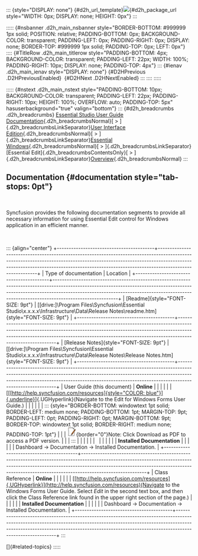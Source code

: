 ::: {style="DISPLAY: none"}
[](ms-xhelp:///?Id=d2h_url_template){#d2h_url_template}![](!package_url!){#d2h_package_url style="WIDTH: 0px; DISPLAY: none; HEIGHT: 0px"}
:::

::::: {#nsbanner .d2h_main_nsbanner style="BORDER-BOTTOM: #999999 1px solid; POSITION: relative; PADDING-BOTTOM: 0px; BACKGROUND-COLOR: transparent; PADDING-LEFT: 0px; PADDING-RIGHT: 0px; DISPLAY: none; BORDER-TOP: #999999 1px solid; PADDING-TOP: 0px; LEFT: 0px"}
:::: {#TitleRow .d2h_main_titlerow style="PADDING-BOTTOM: 4px; BACKGROUND-COLOR: transparent; PADDING-LEFT: 22px; WIDTH: 100%; PADDING-RIGHT: 10px; DISPLAY: none; PADDING-TOP: 4px"}
::: {#ienav .d2h_main_ienav style="DISPLAY: none"}
[](ms-xhelp:///?Id=3515c80c-72ac-4df7-acec-a8311d639b03){#D2HPrevious .D2HPreviousEnabled}  [](ms-xhelp:///?Id=1137d10d-c39c-4c14-b69f-abcf0d306119){#D2HNext .D2HNextEnabled}
:::
::::
:::::

::::: {#nstext .d2h_main_nstext style="PADDING-BOTTOM: 10px; BACKGROUND-COLOR: transparent; PADDING-LEFT: 22px; PADDING-RIGHT: 10px; HEIGHT: 100%; OVERFLOW: auto; PADDING-TOP: 5px" hasuserbackground="true" valign="bottom"}
::: {#d2h_breadcrumbs .d2h_breadcrumbs}
[Essential Studio User Guide Documentation](ms-xhelp:///?Id=12457748-09e3-4d74-a240-8e049cedf030){.d2h_breadcrumbsNormal}[ \> ]{.d2h_breadcrumbsLinkSeparator}[User Interface Edition](ms-xhelp:///?Id=c29296b7-531c-413b-a0ec-488ca1f7f669){.d2h_breadcrumbsNormal}[ \> ]{.d2h_breadcrumbsLinkSeparator}[Essential Windows](ms-xhelp:///?Id=e60759d8-47a4-4570-9d7a-16a68d63f2ea){.d2h_breadcrumbsNormal}[ \> ]{.d2h_breadcrumbsLinkSeparator}[Essential Edit]{.d2h_breadcrumbsContentsOnly}[ \> ]{.d2h_breadcrumbsLinkSeparator}[Overview](ms-xhelp:///?Id=96917226-23c2-4b07-af1f-9aed5b1cef90){.d2h_breadcrumbsNormal}
:::

## Documentation {#documentation style="tab-stops: 0pt"}

 

Syncfusion provides the following documentation segments to provide all necessary information for using Essential Edit control for Windows application in an efficient manner.

 

::: {align="center"}
+-----------------------------------------+---------------------------------------------------------------------------------------------------------------------------------------------------------------------------------------------------------------------------------------------------------------------+
| Type of documentation                   | Location                                                                                                                                                                                                                                                            |
+-----------------------------------------+---------------------------------------------------------------------------------------------------------------------------------------------------------------------------------------------------------------------------------------------------------------------+
| [Readme]{style="FONT-SIZE: 9pt"}        | [\[drive:\]\\Program Files\\Syncfusion\\Essential Studio\\x.x.x.x\\Infrastructure\\Data\\Release Notes\\readme.htm]{style="FONT-SIZE: 9pt"}                                                                                                                         |
+-----------------------------------------+---------------------------------------------------------------------------------------------------------------------------------------------------------------------------------------------------------------------------------------------------------------------+
| [Release Notes]{style="FONT-SIZE: 9pt"} | [\[drive:\]\\Program Files\\Syncfusion\\Essential Studio\\x.x.x.x\\Infrastructure\\Data\\Release Notes\\Release Notes.htm]{style="FONT-SIZE: 9pt"}                                                                                                                  |
+-----------------------------------------+---------------------------------------------------------------------------------------------------------------------------------------------------------------------------------------------------------------------------------------------------------------------+
| User Guide (this document)              | **Online**                                                                                                                                                                                                                                                          |
|                                         |                                                                                                                                                                                                                                                                     |
|                                         | [[[[http://help.syncfusion.com/resources]{style="COLOR: blue"}]{.underline}](http://help.syncfusion.com/resources)]{.UGHyperlink}(Navigate to the Edit for Windows Forms User Guide.)                                                                               |
|                                         |                                                                                                                                                                                                                                                                     |
|                                         | ::: {style="BORDER-BOTTOM: windowtext 1pt solid; BORDER-LEFT: medium none; PADDING-BOTTOM: 1pt; MARGIN-TOP: 9pt; PADDING-LEFT: 0pt; PADDING-RIGHT: 0pt; MARGIN-BOTTOM: 9pt; BORDER-TOP: windowtext 1pt solid; BORDER-RIGHT: medium none; PADDING-TOP: 1pt"}         |
|                                         | ![](ImagesExt/image90_1.jpg){border="0"}Note: Click Download as PDF to access a PDF version.                                                                                                                                                                        |
|                                         | :::                                                                                                                                                                                                                                                                 |
|                                         |                                                                                                                                                                                                                                                                     |
|                                         |                                                                                                                                                                                                                                                                     |
|                                         |                                                                                                                                                                                                                                                                     |
|                                         | **Installed Documentation**                                                                                                                                                                                                                                         |
|                                         |                                                                                                                                                                                                                                                                     |
|                                         | Dashboard -\> Documentation -\> Installed Documentation.                                                                                                                                                                                                            |
+-----------------------------------------+---------------------------------------------------------------------------------------------------------------------------------------------------------------------------------------------------------------------------------------------------------------------+
| Class Reference                         | **Online**                                                                                                                                                                                                                                                          |
|                                         |                                                                                                                                                                                                                                                                     |
|                                         | [[http://help.syncfusion.com/resources]{.UGHyperlink}](http://help.syncfusion.com/resources)(Navigate to the Windows Forms User Guide. Select *Edit* in the second text box, and then click the Class Reference link found in the upper right section of the page.) |
|                                         |                                                                                                                                                                                                                                                                     |
|                                         | **Installed Documentation**                                                                                                                                                                                                                                         |
|                                         |                                                                                                                                                                                                                                                                     |
|                                         | Dashboard -\> Documentation -\> Installed Documentation.                                                                                                                                                                                                            |
+-----------------------------------------+---------------------------------------------------------------------------------------------------------------------------------------------------------------------------------------------------------------------------------------------------------------------+
:::

[]{#related-topics}
:::::
